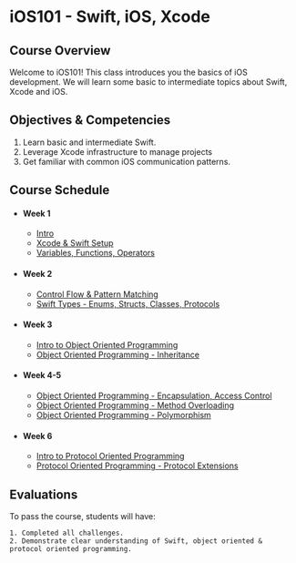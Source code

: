 # iOS101 - Swift, iOS, Xcode

## Course Overview

Welcome to iOS101! This class introduces you the basics of iOS development. We will learn some basic to intermediate topics about Swift, Xcode and iOS.

## Objectives & Competencies

1. Learn basic and intermediate Swift.
2. Leverage Xcode infrastructure to manage projects
3. Get familiar with common iOS communication patterns.

## Course Schedule

- #### Week 1
    - [Intro](00-Intro)
    - [Xcode & Swift Setup](01-Xcode-Swift-Setup)
    - [Variables, Functions, Operators](02-Variables-Functions-Operators)

- #### Week 2
    - [Control Flow & Pattern Matching](03-Control-Flow-&-Pattern-Matching)
    - [Swift Types - Enums, Structs, Classes, Protocols](03-Swift-Types)

- #### Week 3
    - [Intro to Object Oriented Programming](05-Intro-to-object-oriented-programming)
    - [Object Oriented Programming - Inheritance](06-OOP-Inheritance)
    
- #### Week 4-5
    - [Object Oriented Programming - Encapsulation, Access Control](06-OOP-Encapsulation)
    - [Object Oriented Programming - Method Overloading](06-Method-Overloading)
    - [Object Oriented Programming - Polymorphism](06-OOP-Polymorphism)
    
- #### Week 6
    - [Intro to Protocol Oriented Programming](06-Protocol)
    - [Protocol Oriented Programming - Protocol Extensions](06-Protocol-Extensions)
    
## Evaluations

To pass the course, students will have:

    1. Completed all challenges.
    2. Demonstrate clear understanding of Swift, object oriented & protocol oriented programming.
    
